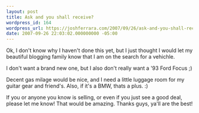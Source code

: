 ```yaml
---
layout: post
title: Ask and you shall receive?
wordpress_id: 164
wordpress_url: https://joshferrara.com/2007/09/26/ask-and-you-shall-receive/
date: 2007-09-26 22:03:02.000000000 -05:00
---
```

Ok, I don't know why I haven't done this yet, but I just thought I would let my beautiful blogging family know that I am on the search for a vehichle.

I don't want a brand new one, but I also don't really want a '93 Ford Focus ;)

Decent gas milage would be nice, and I need a little luggage room for my guitar gear and friend's.
Also, if it's a BMW, thats a plus. :)

If you or anyone you know is selling, or even if you just see a good deal, please let me know! That would be amazing.
Thanks guys, ya'll are the best!
